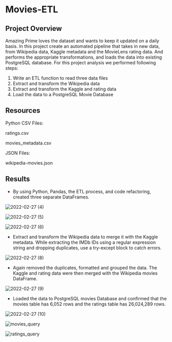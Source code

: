 # Movies-ETL
## Project Overview
Amazing Prime loves the dataset and wants to keep it updated on a daily basis. In this project create an automated pipeline that takes in new data, from Wikipedia data, Kaggle metadata and the MovieLens rating data. And performs the appropriate transformations, and loads the data into existing PostgreSQL database. For this project analysis we performed following steps:
1. Write an ETL function to read three data files
2. Extract and transform the Wikipedia data
3. Extract and transform the Kaggle and rating data
4. Load the data to a PostgreSQL Movie Database

## Resources

Python CSV Files:

ratings.csv

movies_metadata.csv

JSON Files:

wikipedia-movies.json

## Results

- By using Python, Pandas, the ETL process, and code refactoring, created three separate DataFrames.

![2022-02-27 (4)](https://user-images.githubusercontent.com/96403349/155922974-a2b5c749-dc0d-442c-8fbc-7005407a70e4.png)

![2022-02-27 (5)](https://user-images.githubusercontent.com/96403349/155923068-3be2f6d7-0733-4dd1-a8ac-0e810e242ac6.png)

![2022-02-27 (6)](https://user-images.githubusercontent.com/96403349/155923126-23530067-7c7e-46e1-8bd9-e9f8db730627.png)


- Extract and transform the Wikipedia data to merge it with the Kaggle metadata. While extracting the IMDb IDs using a regular expression string and dropping duplicates, use a try-except block to catch errors.

![2022-02-27 (8)](https://user-images.githubusercontent.com/96403349/155923279-116fdaca-0280-4c35-b6d5-708424f1971a.png)


- Again removed the duplicates, formatted and grouped the data. The Kaggle and rating data were then merged with the Wikipedia movies DataFrame.

![2022-02-27 (9)](https://user-images.githubusercontent.com/96403349/155923418-458dc48b-79e4-4da3-be2a-494db3bf9af3.png)

- Loaded the data to PostgreSQL movies Database and confirmed that the movies table has 6,052 rows and the ratings table has 26,024,289 rows.

![2022-02-27 (10)](https://user-images.githubusercontent.com/96403349/155923635-e142627b-8765-4afb-ab42-4b21ccbd9899.png)


![movies_query](https://user-images.githubusercontent.com/96403349/155922498-dd5effd6-237c-4df6-8d03-a598bc7675ba.png)


 
 ![ratings_query](https://user-images.githubusercontent.com/96403349/155922521-1fbd1cec-3bea-403a-9e1d-c167cb8c06df.png)



